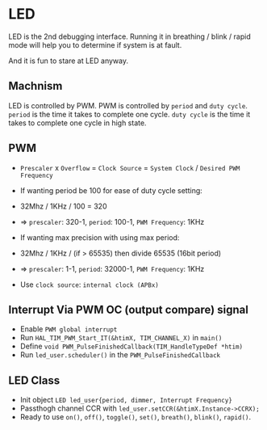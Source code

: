 # LED


LED is the 2nd debugging interface. Running it in breathing / blink / rapid mode will help you to determine if system is at fault.

And it is fun to stare at LED anyway.

## Machnism

LED is controlled by PWM. PWM is controlled by `period` and `duty cycle`. `period` is the time it takes to complete one cycle. `duty cycle` is the time it takes to complete one cycle in high state.

## PWM

- `Prescaler` x `Overflow` = `Clock Source` = `System Clock` / `Desired PWM Frequency`

- If wanting period be 100 for ease of duty cycle setting:
- 32Mhz / 1KHz / 100 = 320
- => `prescaler`: 320-1, `period`: 100-1, `PWM Frequency`: 1KHz
- If wanting max precision with using max period:
- 32Mhz / 1KHz / (if > 65535) then divide 65535 (16bit period)
- => `prescaler`: 1-1, `period`: 32000-1, `PWM Frequency`: 1KHz
- Use `clock source`: `internal clock (APBx)`

## Interrupt Via PWM OC (output compare) signal

- Enable `PWM global interrupt`
- Run `HAL_TIM_PWM_Start_IT(&htimX, TIM_CHANNEL_X)` in `main()`
- Define `void PWM_PulseFinishedCallback(TIM_HandleTypeDef *htim)`
- Run `led_user.scheduler()` in the `PWM_PulseFinishedCallback`

## LED Class
  - Init object `LED led_user{period, dimmer, Interrupt Frequency}`
  - Passthogh channel CCR with `led_user.setCCR(&htimX.Instance->CCRX);`
  - Ready to use `on()`, `off()`, `toggle()`, `set()`, `breath()`, `blink()`, `rapid()`.
